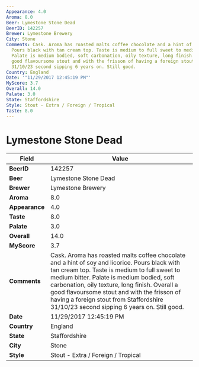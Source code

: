 ```yaml
---
Appearance: 4.0
Aroma: 8.0
Beer: Lymestone Stone Dead
BeerID: 142257
Brewer: Lymestone Brewery
City: Stone
Comments: Cask. Aroma has roasted malts coffee chocolate and a hint of soy and licorice.
  Pours black with tan cream top. Taste is medium to full sweet to medium bitter.
  Palate is medium bodied, soft carbonation, oily texture, long finish. Overall a
  good flavoursome stout and with the frisson of having a foreign stout from Staffordshire
  31/10/23 second sipping 6 years on. Still good.
Country: England
Date: '"11/29/2017 12:45:19 PM"'
MyScore: 3.7
Overall: 14.0
Palate: 3.0
State: Staffordshire
Style: Stout - Extra / Foreign / Tropical
Taste: 8.0
---
```


# Lymestone Stone Dead

| Field         | Value |
|---------------|-------|
| **BeerID** | 142257 |
| **Beer** | Lymestone Stone Dead |
| **Brewer** | Lymestone Brewery |
| **Aroma** | 8.0 |
| **Appearance** | 4.0 |
| **Taste** | 8.0 |
| **Palate** | 3.0 |
| **Overall** | 14.0 |
| **MyScore** | 3.7 |
| **Comments** | Cask. Aroma has roasted malts coffee chocolate and a hint of soy and licorice. Pours black with tan cream top. Taste is medium to full sweet to medium bitter. Palate is medium bodied, soft carbonation, oily texture, long finish. Overall a good flavoursome stout and with the frisson of having a foreign stout from Staffordshire 31/10/23 second sipping 6 years on. Still good. |
| **Date** | 11/29/2017 12:45:19 PM |
| **Country** | England |
| **State** | Staffordshire |
| **City** | Stone |
| **Style** | Stout - Extra / Foreign / Tropical |
